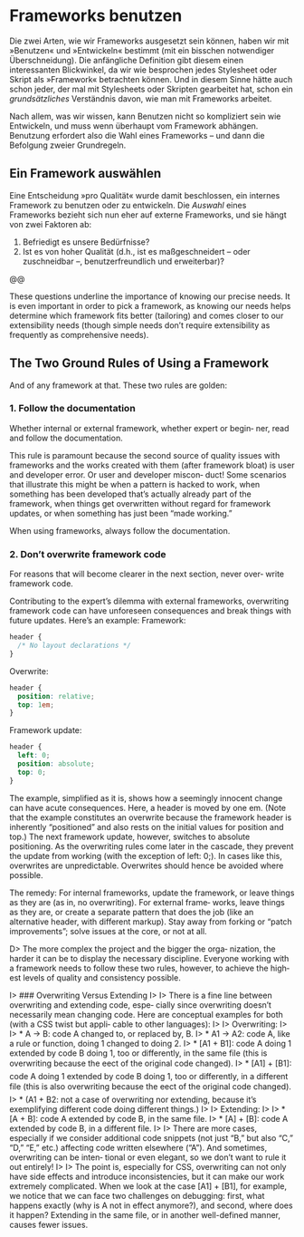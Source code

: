 # Frameworks benutzen

Die zwei Arten, wie wir Frameworks ausgesetzt sein können, haben wir mit »Benutzen« und »Entwickeln« bestimmt (mit ein bisschen notwendiger Überschneidung). Die anfängliche Definition gibt diesem einen interessanten Blickwinkel, da wir wie besprochen jedes Stylesheet oder Skript als »Framework« betrachten können. Und in diesem Sinne hätte auch schon jeder, der mal mit Stylesheets oder Skripten gearbeitet hat, schon ein _grundsätzliches_ Verständnis davon, wie man mit Frameworks arbeitet.

Nach allem, was wir wissen, kann Benutzen nicht so kompliziert sein wie Entwickeln, und muss wenn überhaupt vom Framework abhängen. Benutzung erfordert also die Wahl eines Frameworks – und dann die Befolgung zweier Grundregeln.

## Ein Framework auswählen

Eine Entscheidung »pro Qualität« wurde damit beschlossen, ein internes Framework zu benutzen oder zu entwickeln. Die _Auswahl_ eines Frameworks bezieht sich nun eher auf externe Frameworks, und sie hängt von zwei Faktoren ab:

1. Befriedigt es unsere Bedürfnisse?
2. Ist es von hoher Qualität (d.h., ist es maßgeschneidert – oder zuschneidbar –, benutzerfreundlich und erweiterbar)?

@@

These questions underline the importance of knowing our precise
needs. It is even important in order to pick a framework, as knowing
our needs helps determine which framework fits better (tailoring)
and comes closer to our extensibility needs (though simple needs
don’t require extensibility as frequently as comprehensive needs).

## The Two Ground Rules of Using a Framework

And of any framework at that. These two rules are golden:

### 1. Follow the documentation

Whether internal or external framework, whether expert or begin‐
ner, read and follow the documentation.

This rule is paramount because the second source of quality issues
with frameworks and the works created with them (after framework
bloat) is user and developer error. Or user and developer miscon‐
duct! Some scenarios that illustrate this might be when a pattern is
hacked to work, when something has been developed that’s actually
already part of the framework, when things get overwritten without
regard for framework updates, or when something has just been
“made working.”

When using frameworks, always follow the documentation.

### 2. Don’t overwrite framework code

For reasons that will become clearer in the next section, never over‐
write framework code.

Contributing to the expert’s dilemma with external frameworks,
overwriting framework code can have unforeseen consequences and
break things with future updates. Here’s an example:
Framework:

```css
header {
  /* No layout declarations */
}
```

Overwrite:

```css
header {
  position: relative;
  top: 1em;
}
```

Framework update:

```css
header {
  left: 0;
  position: absolute;
  top: 0;
}
```

The example, simplified as it is, shows how a seemingly innocent
change can have acute consequences. Here, a header is moved by
one em. (Note that the example constitutes an overwrite because the
framework header is inherently “positioned” and also rests on the
initial values for position and top.) The next framework update,
however, switches to absolute positioning. As the overwriting rules
come later in the cascade, they prevent the update from working
(with the exception of left: 0;). In cases like this, overwrites are
unpredictable. Overwrites should hence be avoided where possible.

The remedy: For internal frameworks, update the framework, or
leave things as they are (as in, no overwriting). For external frame‐
works, leave things as they are, or create a separate pattern that does
the job (like an alternative header, with different markup). Stay away
from forking or “patch improvements”; solve issues at the core, or
not at all.

D> The more complex the project and the bigger the orga‐
nization, the harder it can be to display the necessary
discipline. Everyone working with a framework needs
to follow these two rules, however, to achieve the high‐
est levels of quality and consistency possible.

I> ### Overwriting Versus Extending
I>
I> There is a fine line between overwriting and extending code, espe‐
cially since overwriting doesn’t necessarily mean changing code.
Here are conceptual examples for both (with a CSS twist but appli‐
cable to other languages):
I>
I> Overwriting:
I>
I> * A → B: code A changed to, or replaced by, B.
I> * A1 → A2: code A, like a rule or function, doing 1 changed to
doing 2.
I> * [A1 + B1]: code A doing 1 extended by code B doing 1, too or
differently, in the same file (this is overwriting because the
eect of the original code changed).
I> * [A1] + [B1]: code A doing 1 extended by code B doing 1, too or
differently, in a different file (this is also overwriting because
the eect of the original code changed).
I> * (A1 + B2: not a case of overwriting nor extending, because it’s
exemplifying different code doing different things.)
I> 
I> Extending:
I> 
I> * [A + B]: code A extended by code B, in the same file.
I> * [A] + [B]: code A extended by code B, in a different file.
I> 
I> There are more cases, especially if we consider additional code
snippets (not just “B,” but also “C,” “D,” “E,” etc.) affecting code
written elsewhere (“A”). And sometimes, overwriting can be inten‐
tional or even elegant, so we don’t want to rule it out entirely!
I> 
I> The point is, especially for CSS, overwriting can not only have side
effects and introduce inconsistencies, but it can make our work
extremely complicated. When we look at the case [A1] + [B1], for
example, we notice that we can face two challenges on debugging:
first, what happens exactly (why is A not in effect anymore?), and
second, where does it happen? Extending in the same file, or in
another well-defined manner, causes fewer issues.